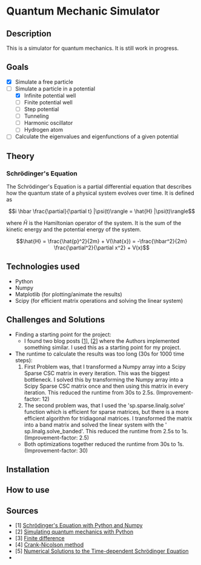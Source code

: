 # Quantum Mechanic Simulator

## Description

This is a simulator for quantum mechanics.
It is still work in progress.

## Goals

- [x] Simulate a free particle
- [ ] Simulate a particle in a potential
    - [x] Infinite potential well
    - [ ] Finite potential well
    - [ ] Step potential
    - [ ] Tunneling
    - [ ] Harmonic oscillator
    - [ ] Hydrogen atom
- [ ] Calculate the eigenvalues and eigenfunctions of a given potential

## Theory

### Schrödinger's Equation

The Schrödinger's Equation is a partial differential equation that describes
how the quantum state of a physical system evolves over time.
It is defined as

````math
i \hbar \frac{\partial}{\partial t} |\psi(t)\rangle = \hat{H} |\psi(t)\rangle
````

where $\hat{H}$ is the Hamiltonian operator of the system. It is the sum of the
kinetic energy and the potential energy of the system.

````math
\hat{H} = \frac{\hat{p}^2}{2m} + V(\hat{x}) = -\frac{\hbar^2}{2m} \frac{\partial^2}{\partial x^2} + V(x)
````

## Technologies used

- Python
- Numpy
- Matplotlib (for plotting/animate the results)
- Scipy (for efficient matrix operations and solving the linear system)

## Challenges and Solutions

- Finding a starting point for the project:
    - I found two blog posts [[1](#sources)], [[2](#sources)] where the Authors
      implemented something similar. I used this as a starting point for my
      project.
- The runtime to calculate the results was too long (30s for 1000 time steps):
    1. First Problem was, that I transformed a Numpy array into a Scipy Sparse
       CSC matrix in every iteration. This was the biggest bottleneck. I
       solved this by transforming the Numpy array into a Scipy Sparse CSC
       matrix once and then using this matrix in every iteration.
       This reduced the runtime from 30s to 2.5s. (Improvement-factor: 12)
    2. The second problem was, that I used the 'sp.sparse.linalg.solve' function
       which is efficient for sparse matrices, but there is a more efficient
       algorithm for tridiagonal matrices. I transformed the matrix into a
       band matrix and solved the linear system with the '
       sp.linalg.solve_banded'.
       This reduced the runtime from 2.5s to 1s. (Improvement-factor: 2.5)
  - Both optimizations together reduced the runtime from 30s to 1s.
    (Improvement-factor: 30)

## Installation

## How to use

## Sources

- [1] [Schrödinger's Equation with Python and Numpy](https://maxtyler.net/blog/one-dim-quantum-mechanics)
- [2] [Simulating quantum mechanics with Python](https://ben.land/post/2022/03/09/quantum-mechanics-simulation/)
- [3] [Finite difference](https://en.wikipedia.org/wiki/Finite_difference)
- [4] [Crank-Nicolson method](https://en.wikipedia.org/wiki/Crank%E2%80%93Nicolson_method)
- [5] [Numerical Solutions to the Time-dependent Schrödinger Equation](http://staff.ustc.edu.cn/~zqj/posts/Numerical_TDSE/)
- 